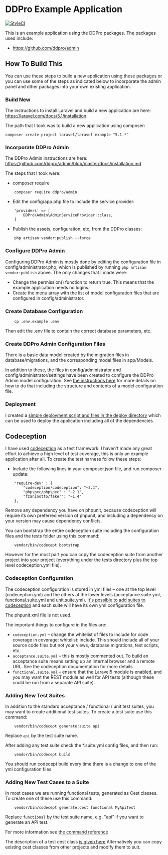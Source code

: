 # DDPro Example Application

[![StyleCI](https://styleci.io/repos/65351271/shield)](https://styleci.io/repos/65351271)

This is an example application using the DDPro packages.  The packages used include:

* https://github.com/ddpro/admin

## How To Build This

You can use these steps to build a new application using these packages or you can use some
of the steps as indicated below to incorporate the admin panel and other packages into your
own existing application.

### Build New

The instructions to install Laravel and build a new application are here: https://laravel.com/docs/5.1/installation

The path that I took was to build a new application using composer:

    composer create-project laravel/laravel example "5.1.*"

### Incorporate DDPro Admin

The DDPro Admin instructions are here: https://github.com/ddpro/admin/blob/master/docs/installation.md

The steps that I took were:

* composer require

```
    composer require ddpro/admin
```

* Edit the config/app.php file to include the service provider:

```
    'providers' => [
        DDPro\Admin\AdminServiceProvider::class,
    ]
```

* Publish the assets, configuration, etc, from the DDPro classes:

```
    php artisan vendor:publish --force
```

### Configure DDPro Admin

Configuring DDPro Admin is mostly done by editing the configuration file in config/administrator.php, which
is published by running `php artisan vendor:publish` above.  The only changes that I made were:

* Change the permission() function to return true.  This means that the example application needs no logins.
* Create the menu array with the list of model configuration files that are configured in config/administrator.

### Create Database Configuration

```
    cp .env.example .env
```

Then edit the .env file to contain the correct database parameters, etc.

### Create DDPro Admin Configuration Files

There is a basic data model created by the migration files in database/migrations, and the corresponding
model files in app/Models.

In addition to these, the files in config/administrator and config/administrator/settings have been created
to configure the DDPro Admin model configuration.  See [the instructions here](https://github.com/ddpro/admin/blob/master/docs/model-configuration.md) for more details on how to do that including the structure and contents of a model configuration file.


### Deployment

I created a [simple deployment script and files in the deploy directory](/deploy/README.md) which can be used to deploy the application including all of the dependencies.

## Codeception

I have used [codeception](http://codeception.com/) as a test framework.  I haven't made any great effort to achieve a high level of test coverage, this is only an example application after all.  To create the test harness follow these steps:

* Include the following lines in your composer.json file, and run composer update:

```
    "require-dev" : {
        "codeception/codeception": "~2.1",
        "phpspec/phpspec" : "~2.1",
        "fzaninotto/faker": "~1.4" 
    },
```

Remove any dependency you have on phpunit, because codeception will require its own preferred version of phpunit, and including a dependency on your version may cause dependency conflicts.

You can bootstrap the entire codeception suite including the configuration files and the tests folder using this command:

```
    vendor/bin/codecept bootstrap
```

However for the most part you can copy the codeception suite from another project into your project (everything under the tests directory plus the top level codeception.yml file).

### Codeception Configuration

The codeception configuration is stored in yml files – one at the top level (codeception.yml) and the others at the lower levels (acceptance.suite.yml, functional.suite.yml and unit.suite.yml). [It's possible to add suites to codeception](http://codeception.com/docs/reference/Commands) and each suite will have its own yml configuration file.

The phpunit.xml file is not used.

The important things to configure in the files are:

* `codeception.yml` – change the whitelist of files to include for code coverage in coverage: whitelist: include. This should include all of your source code files but not your views, database migrations, test scripts, etc.
* `acceptance.suite.yml` – this is mostly commented out. To build an acceptance suite means setting up an internal browser and a remote URL. See the codeception documentation for more details.
* `functional.suite.yml` – ensure that the Laravel5 module is enabled, and you may want the REST module as well for API tests (although these could be run from a separate API suite).

### Adding New Test Suites

In addition to the standard acceptance / functional / unit test suites, you may want to create additional test suites. To create a test suite use this command:

```
    vendor/bin/codecept generate:suite api
```

Replace `api` by the test suite name.

After adding any test suite check the *.suite.yml config files, and then run:

```
    vendor/bin/codecept build
```

You should run codecept build every time there is a change to one of the yml configuration files.

### Adding New Test Cases to a Suite

In most cases we are running functional tests, generated as Cest classes. To create one of these use this command:

```
    vendor/bin/codecept generate:cest functional MyApiTest
```

Replace `functional` by the test suite name, e.g. "api" if you want to generate an API test.

For more information see [the command reference](http://codeception.com/docs/reference/Commands)

The description of a test cest class [is given here](http://codeception.com/docs/07-AdvancedUsage) Alternatively you can copy existing cest classes from other projects and modify them to suit.
